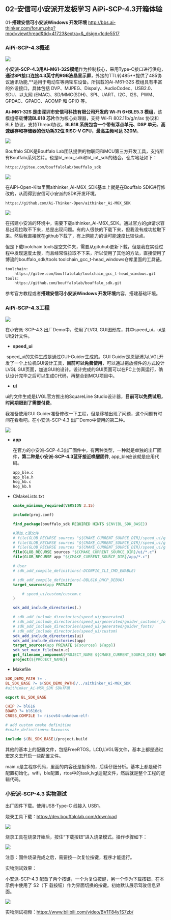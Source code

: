 ## 02-安信可小安派开发板学习 AiPi-SCP-4.3开箱体验

01-**搭建安信可小安派Windows 开发环境** http://bbs.ai-thinker.com/forum.php?mod=viewthread&tid=41723&extra=&_dsign=1cde5517

### AiPi-SCP-4.3概述

![](pic/02-01.jpg)

**小安派-SCP-4.3用Ai-M61-32S模组**作为控制核心，采用Type-C接口进行供电，**通过SPI接口连接4.3英寸的RGB液晶显示屏**，外接的TTL转485**提供了485协议通讯功能,**适用于电动车等两轮车设备。所搭载的Ai-M61-32S 模组具有丰富的外设接口，具体包括 DVP、MJPEG、Dispaly、AudioCodec、USB2.0、SDU、以太网 (EMAC)、SD/MMC(SDH)、SPI、UART、I2C、I2S、PWM、GPDAC、GPADC、ACOMP 和 GPIO 等。

**Ai-M61-32S 是由深圳市安信可科技有限公司开发的 Wi-Fi 6+BLE5.3 模组**，该模组搭载**博流BL618 芯片**作为核心处理器，支持 Wi-Fi 802.11b/g/n/ax 协议和BLE 协议，支持Thread协议。**BL618 系统包含一个带有浮点单元、DSP 单元、高速缓存和存储器的低功耗32位 RISC-V CPU，最高主频可达 320M**。

![](pic/02-02.jpg)

Bouffalo SDK是Bouffalo Lab团队提供的物联网和MCU第三方开发工具，支持所有Bouffalo系列芯片。也是bl_mcu_sdk和bl_iot_sdk的结合。仓库地址如下：

```bash
https://gitee.com/bouffalolab/bouffalo_sdk
```

![](pic/02-03.jpg)

在AiPi-Open-Kits里面aithinker_Ai-M6X_SDK基本上就是在Bouffalo SDK进行修改的，从而得到安信可小安派的SDK开发环境。

```bash
https://github.com/Ai-Thinker-Open/aithinker_Ai-M6X_SDK
```

![](pic/02-04.jpg)

在搭建小安派的环境中，需要下载aithinker_Ai-M6X_SDK。通过官方的git请求容易出现拉取不下来，总是出现问题。有的人很快的下载下来，但我没有成功拉取下来。然后我直接就在github下载了，有上网能力的话可能速度比较快点。

但是下载toolchain tools是空文件夹，需要从gituhub更新下载，但是我在实验过程中发现速度太慢，而且经常性拉取不下来，所以使用了其他的方法，直接使用了博流的bouffalo_sdk/tools  toolchain_gcc_t-head_windows仓库里面的工具链。

```bash
toolchain:
	https://gitee.com/bouffalolab/toolchain_gcc_t-head_windows.git
tools:
	https://github.com/bouffalolab/bouffalo_sdk.git
```

参考官方教程或者**搭建安信可小安派Windows 开发环境**内容，搭建基础环境。

### AiPi-SCP-4.3工程

![](pic/02-05.jpg)



在小安派-SCP-4.3 出厂Demo中，使用了LVGL GUI图形库，其中speed_ui，ui是UI设计文件。

- **speed_ui**

​	speed_ui的文件生成是通过GUI-Guider生成的。GUI Guider是恩智浦为LVGL开发了一个上位机GUI设计工具，**目前可以免费使用**，可以通过拖放控件的方式设计LVGL GUI页面，加速GUI的设计。设计完成的GUI页面可以在PC上仿真运行，确认设计完毕之后可以生成C代码，再整合到MCU项目中。

- **ui**

ui的文件生成是LVGL官方推出的SquareLine Studio设计器，**目前可以免费试用，时间期限到了需要付费**。

我准备使用GUI Guider准备修改一下工程，但是移植出现了问题，这个问题有时间在看看吧。在小安派-SCP-4.3 出厂Demo中使用的第二种。

![](pic/02-06.jpg)

- **app**

  在官方的小安派-SCP-4.3出厂固件中，有两种类型，一种就是单独的出厂固件，**第二种是小安派-SCP-4.3蓝牙接近唤醒固件**, app_ble应该就是应用代码。

  ```bash
  app_ble.c
  app_ble.h
  hog_kb.c
  hog_kb.h
  ```

- CMakeLists.txt

  ```cmake
  cmake_minimum_required(VERSION 3.15)
  
  include(proj.conf)
  
  find_package(bouffalo_sdk REQUIRED HINTS $ENV{BL_SDK_BASE})
  
  #添加.c源文件
  # file(GLOB_RECURSE sources "${CMAKE_CURRENT_SOURCE_DIR}/speed_ui/generated/guider_fonts/*.c")
  # file(GLOB_RECURSE sources "${CMAKE_CURRENT_SOURCE_DIR}/speed_ui/generated/images/*.c")
  # file(GLOB_RECURSE sources "${CMAKE_CURRENT_SOURCE_DIR}/speed_ui/generated/*.c")
  file(GLOB_RECURSE sources "${CMAKE_CURRENT_SOURCE_DIR}/ui/*.c")
  file(GLOB_RECURSE app "${CMAKE_CURRENT_SOURCE_DIR}/app/*.c")
  
  # User
  # sdk_add_compile_definitions(-DCONFIG_CLI_CMD_ENABLE)
  
  # sdk_add_compile_definitions(-DBL616_DHCP_DEBUG)
  target_sources(app PRIVATE
  
      # speed_ui/custom/custom.c
  )
  
  sdk_add_include_directories(.)
  
  # sdk_add_include_directories(speed_ui/generated)
  # sdk_add_include_directories(speed_ui/generated/guider_customer_fonts)
  # sdk_add_include_directories(speed_ui/generated/guider_fonts)
  # sdk_add_include_directories(speed_ui/custom)
  sdk_add_include_directories(ui)
  sdk_add_include_directories(app)
  target_sources(app PRIVATE ${sources} ${app})
  sdk_set_main_file(main.c)
  get_filename_component(PROJECT_NAME ${CMAKE_CURRENT_SOURCE_DIR} NAME)
  project(${PROJECT_NAME})
  
  ```

- Makefile

```makefile
SDK_DEMO_PATH ?= .
BL_SDK_BASE ?= $(SDK_DEMO_PATH)/../aithinker_Ai-M6X_SDK
#aithinker_Ai-M6X_SDK SDk环境

export BL_SDK_BASE

CHIP ?= bl616
BOARD ?= bl616dk
CROSS_COMPILE ?= riscv64-unknown-elf-

# add custom cmake definition
#cmake_definition+=-Dxxx=sss

include $(BL_SDK_BASE)/project.build

```

其他的基本上的配置文件，包括FreeRTOS，LCD,LVGL等文件，基本上都是通过宏定义去开启一些配置文件。

main.c是主程序代码，里面的内容还是挺多的，后续仔细分析。基本上都是硬件配置初始化，wifi，ble配置，rtos中的task,lvgl适配文件，然后就是整个工程的逻辑代码。

### 小安派-SCP-4.3 实物测试

出厂固件下载。使用USB-Type-C 线接入 USB1。

烧录工具下载：https://dev.bouffalolab.com/download

![](pic/02-07.jpg)

烧录工具在烧录开始后，按住“下载按钮”进入烧录模式。操作步骤如下：

![](pic/02-08.jpg)

注意：固件烧录完成之后，需要按一次复位按键，程序才能运行。

实物测试效果：

小安派-SCP-4.3 配备了两个按键，一个为复位按键，另一个作为下载按钮，在本示例中使用了 S2（下 载按钮）作为界面切换的按键。初始默认展示驾驶信息界面。

![](pic/02-09.jpg)

实物测试视频：https://www.bilibili.com/video/BV1T84y1S7zb/

